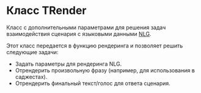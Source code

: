 # Класс TRender

Класс с дополнительными параметрами для решения задач взаимодействия сценария с языковыми данными [NLG](../nlg/intro.md).

Этот класс передается в функцию рендеринга и позволяет решить следующие задачи:

* Задать параметры для рендеринга NLG.
* Отрендерить произвольную фразу (например, для использования в саджестах).
* Отрендерить финальный текст/голос для ответа сценария.
